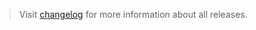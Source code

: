> Visit [changelog] for more information about all releases.

<!-- Links -->

[changelog]: https://github.com/itstlion/itstlion/blob/master/CHANGELOG.md
